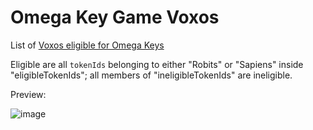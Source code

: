 # Omega Key Game Voxos

List of [Voxos eligible for Omega Keys](voxos.json)

Eligible are all `tokenIds` belonging to either "Robits" or "Sapiens" inside "eligibleTokenIds"; all members of "ineligibleTokenIds" are ineligible.  

Preview:

![image](https://user-images.githubusercontent.com/92116921/153776003-cb448709-da8b-4504-9d0c-3604a0cf3b57.png)
